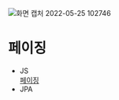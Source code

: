 
![화면 캡처 2022-05-25 102746](https://user-images.githubusercontent.com/81284265/170159259-6ba7e0b2-36a5-4544-bf2a-8a75acf5c073.png)
# 페이징
- JS  
[페이징](https://github.com/whitewise95/TIL/tree/main/HTML/paging)
- JPA  
[]()

